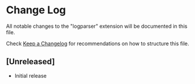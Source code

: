 # Change Log

All notable changes to the "logparser" extension will be documented in this file.

Check [Keep a Changelog](http://keepachangelog.com/) for recommendations on how to structure this file.

## [Unreleased]

- Initial release